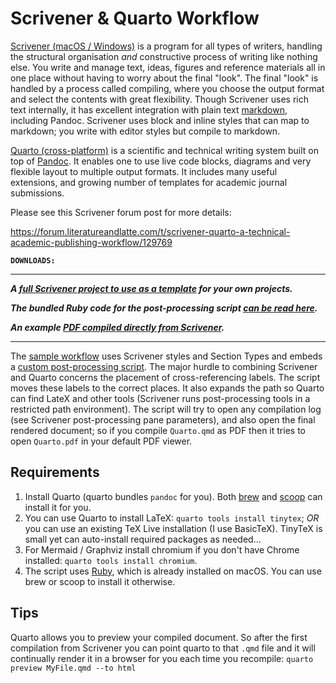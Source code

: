 # Scrivener & Quarto Workflow

[Scrivener (macOS / Windows)](http://literatureandlatte.com) is a program for all types of writers, handling the structural organisation *and* constructive process of writing like nothing else. You write and manage text, ideas, figures and reference materials all in one place without having to worry about the final "look". The final "look" is handled by a process called compiling, where you choose the output format and select the contents with great flexibility. Though Scrivener uses rich text internally, it has excellent integration with plain text [markdown](https://en.wikipedia.org/wiki/Markdown), including Pandoc. Scrivener uses block and inline styles that can map to markdown; you write with editor styles but compile to markdown.

[Quarto (cross-platform)](https://quarto.org) is a scientific and technical writing system built on top of [Pandoc](https://pandoc.org). It enables one to use live code blocks, diagrams and very flexible layout to multiple output formats. It includes many useful extensions, and growing number of templates for academic journal submissions.

Please see this Scrivener forum post for more details: 

https://forum.literatureandlatte.com/t/scrivener-quarto-a-technical-academic-publishing-workflow/129769 



**`DOWNLOADS:`**

-------

 **_A [full Scrivener project to use as a template](https://github.com/iandol/scrivomatic/blob/master/Quarto.scriv.zip)  for your own projects._**

**_The bundled Ruby code for the post-processing script [can be read here](https://github.com/iandol/scrivomatic/blob/master/quarto-run.rb)._**

**_An example [PDF compiled directly from Scrivener](https://github.com/iandol/scrivomatic/blob/master/sample-output/Quarto.pdf)._**

-------

The [sample workflow](https://github.com/iandol/scrivomatic/blob/master/Quarto.scriv.zip) uses Scrivener styles and Section Types and embeds a [custom post-processing script](https://github.com/iandol/scrivomatic/blob/master/quarto-run.rb). The major hurdle to combining Scrivener and Quarto concerns the placement of cross-referencing labels. The script moves these labels to the correct places. It also expands the path so Quarto can find LateX and other tools (Scrivener runs post-processing tools in a restricted path environment). The script will try to open any compilation log (see Scrivener post-processing pane parameters), and also open the final rendered document; so if you compile `Quarto.qmd` as PDF then it tries to open `Quarto.pdf` in your default PDF viewer.

## Requirements

1. Install Quarto (quarto bundles `pandoc` for you). Both [brew](https://brew.sh) and [scoop](https://scoop.sh) can install it for you.
2. You can use Quarto to install LaTeX: `quarto tools install tinytex`; *OR* you can use an existing TeX Live installation (I use BasicTeX). TinyTeX is small yet can auto-install required packages as needed…
3. For Mermaid / Graphviz install chromium if you don't have Chrome installed: `quarto tools install chromium`.
4. The script uses [Ruby](https://ruby-lang.org), which is already installed on macOS. You can use brew or scoop to install it otherwise.

## Tips

Quarto allows you to preview your compiled document. So after the first compilation from Scrivener you can point quarto to that `.qmd` file and it will continually render it in a browser for you each time you recompile: `quarto preview MyFile.qmd --to html`



